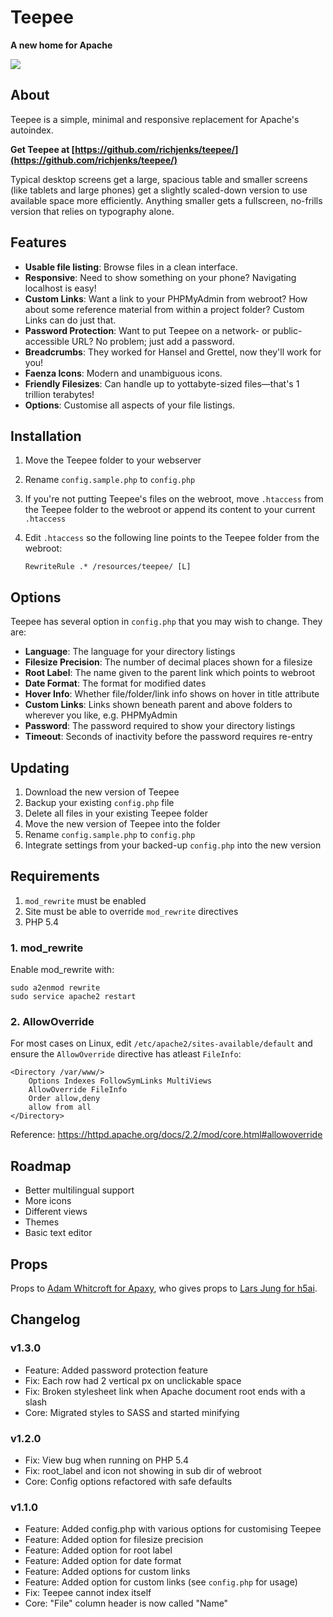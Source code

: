 # Teepee

**A new home for Apache**

![](https://richjenks.github.io/teepee/teepee.png)

## About

Teepee is a simple, minimal and responsive replacement for Apache's autoindex.

**Get Teepee at [https://github.com/richjenks/teepee/](https://github.com/richjenks/teepee/)**

Typical desktop screens get a large, spacious table and smaller screens (like tablets and large phones) get a slightly scaled-down version to use available space more efficiently. Anything smaller gets a fullscreen, no-frills version that relies on typography alone.

## Features

- **Usable file listing**: Browse files in a clean interface.
- **Responsive**: Need to show something on your phone? Navigating localhost is easy!
- **Custom Links**: Want a link to your PHPMyAdmin from webroot? How about some reference material from within a project folder? Custom Links can do just that.
- **Password Protection**: Want to put Teepee on a network- or public-accessible URL? No problem; just add a password.
- **Breadcrumbs**: They worked for Hansel and Grettel, now they'll work for you!
- **Faenza Icons**: Modern and unambiguous icons.
- **Friendly Filesizes**: Can handle up to yottabyte-sized files—that's 1 trillion terabytes!
- **Options**: Customise all aspects of your file listings.

## Installation

1. Move the Teepee folder to your webserver
2. Rename `config.sample.php` to `config.php`
3. If you're not putting Teepee's files on the webroot, move `.htaccess` from the Teepee folder to the webroot or append its content to your current `.htaccess`
4. Edit `.htaccess` so the following line points to the Teepee folder from the webroot:

    ```
    RewriteRule .* /resources/teepee/ [L]
    ```


## Options

Teepee has several option in `config.php` that you may wish to change. They are:

- **Language**: The language for your directory listings
- **Filesize Precision**: The number of decimal places shown for a filesize
- **Root Label**: The name given to the parent link which points to webroot
- **Date Format**: The format for modified dates
- **Hover Info**: Whether file/folder/link info shows on hover in title attribute
- **Custom Links**: Links shown beneath parent and above folders to wherever you like, e.g. PHPMyAdmin
- **Password**: The password required to show your directory listings
- **Timeout**: Seconds of inactivity before the password requires re-entry

## Updating

1. Download the new version of Teepee
2. Backup your existing `config.php` file
3. Delete all files in your existing Teepee folder
4. Move the new version of Teepee into the folder
5. Rename `config.sample.php` to `config.php`
6. Integrate settings from your backed-up `config.php` into the new version

## Requirements

1. `mod_rewrite` must be enabled
2. Site must be able to override `mod_rewrite` directives
3. PHP 5.4

### 1. mod_rewrite

Enable mod_rewrite with:

    sudo a2enmod rewrite
    sudo service apache2 restart

### 2. AllowOverride

For most cases on Linux, edit `/etc/apache2/sites-available/default` and ensure the `AllowOverride` directive has atleast `FileInfo`:

    <Directory /var/www/>
        Options Indexes FollowSymLinks MultiViews
        AllowOverride FileInfo
        Order allow,deny
        allow from all
    </Directory>

Reference: https://httpd.apache.org/docs/2.2/mod/core.html#allowoverride

## Roadmap

- Better multilingual support
- More icons
- Different views
- Themes
- Basic text editor

## Props

Props to [Adam Whitcroft for Apaxy](https://github.com/AdamWhitcroft/Apaxy), who gives props to [Lars Jung for h5ai](http://larsjung.de/h5ai/).

## Changelog

### v1.3.0

- Feature: Added password protection feature
- Fix: Each row had 2 vertical px on unclickable space
- Fix: Broken stylesheet link when Apache document root ends with a slash
- Core: Migrated styles to SASS and started minifying

### v1.2.0

- Fix: View bug when running on PHP 5.4
- Fix: root_label and icon not showing in sub dir of webroot
- Core: Config options refactored with safe defaults

### v1.1.0

- Feature: Added config.php with various options for customising Teepee
- Feature: Added option for filesize precision
- Feature: Added option for root label
- Feature: Added option for date format
- Feature: Added options for custom links
- Feature: Added option for custom links (see `config.php` for usage)
- Fix: Teepee cannot index itself
- Core: "File" column header is now called "Name"
